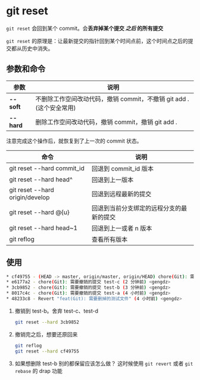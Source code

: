 # git reset

`git reset` 会回到某个 commit。会**丢弃掉某个提交 _之后_ 的所有提交**

`git reset` 的原理是：让最新提交的指针回到某个时间点前，这个时间点之后的提交都从历史中消失。

## 参数和命令

| 参数        | 说明                                                                 |
| ----------- | -------------------------------------------------------------------- |
| **-- soft** | 不删除工作空间改动代码，撤销 commit，不撤销 git add . (这个安全常用) |
| **-- hard** | 删除工作空间改动代码，撤销 commit，撤销 git add .                    |

注意完成这个操作后，就恢复到了上一次的 commit 状态。

| 命令                            | 说明                                     |
| ------------------------------- | ---------------------------------------- |
| git reset --hard commit_id      | 回退到 commit_id 版本                    |
| git reset --hard head^          | 回退到上一版本                           |
| git reset --hard origin/develop | 回退到远程最新的提交                     |
| git reset --hard @{u}           | 回退到当前分支绑定的远程分支的最新的提交 |
| git reset --hard head~1         | 回退到上一或者 n 版本                    |
| git reflog                      | 查看所有版本                             |

## 使用

```bash
* cf49755 - (HEAD -> master, origin/master, origin/HEAD) chore(Git): 需要撤销的提交 test-d (2 分钟前) <gengdz>
* e6177a2 - chore(Git): 需要撤销的提交 test-c (2 分钟前) <gengdz>
* 3cb9852 - chore(Git): 需要撤销的提交 test-b (3 分钟前) <gengdz>
* 8017c4c - chore(Git): 需要撤销的提交 test-a (4 小时前) <gengdz>
* 48233c8 - Revert "feat(Git): 需要删掉的测试文件" (4 小时前) <gengdz>
```

1. 撤销到 test-b。舍弃 test-c、test-d

   ```bash
   git reset --hard 3cb9852
   ```

2. 撤销完之后，想要还原回来

   ```bash
   git reflog
   git reset --hard cf49755
   ```

3. 如果想删除 test-b 别的都保留应该怎么做？
   这时候使用 `git revert` 或者 `git rebase` 的 drap 功能
